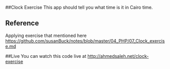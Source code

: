 ##Clock Exercise
This app should tell you what time is it in Cairo time.

## Reference
Applying exercise that mentioned here <https://github.com/susanBuck/notes/blob/master/04_PHP/07_Clock_exercise.md>

##Live
You can watch this code live at <http://ahmedsaleh.net/clock-exercise>